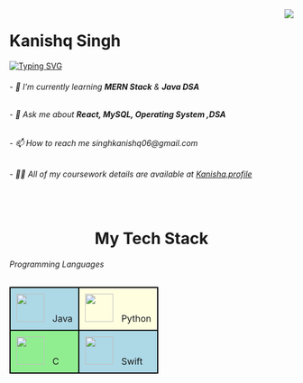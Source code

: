 <img align="right" src="https://visitor-badge.laobi.icu/badge?page_id=KanishqSingh.KanishqSingh" />

 <h1 >Kanishq Singh</h1>
    
   

<a href="https://git.io/typing-svg"><img src="https://readme-typing-svg.demolab.com?font=Fira+Code&pause=500&multiline=true&width=435&lines=Hello+Fellas!+Welcome+to+My+Profile" alt="Typing SVG" /></a>


<h6>- 🌱 I’m currently learning <b>MERN Stack</b> & <b>Java DSA</b></h6>
<h6>- 💬 Ask me about <b>React, MySQL, Operating System ,DSA</b></h6>
<h6>- 📫 How to reach me singhkanishq06@gmail.com</h6>
<h6>- 👨‍💻 All of my coursework details are available at <a href="https://kanishq-portfolio.vercel.app"
>Kanishq.profile</a></h6>

<br/>
<h1 style="text-align: center;">My Tech Stack</h1>
<h6>Programming Languages </h6>
    <table style="border-collapse: collapse; width: 100%;">
        <tr>
            <td style="border: 2px solid black; padding: 10px; text-align: left; vertical-align: middle; background-color: lightblue;">
                <img src="https://upload.wikimedia.org/wikipedia/commons/6/61/Java_logo_icon.png" style="width: 50px; height: 50px; margin-right: 10px;">
                Java
            </td>
            <td style="border: 2px solid black; padding: 10px; text-align: left; vertical-align: middle; background-color: lightyellow;">
                <img src="https://upload.wikimedia.org/wikipedia/commons/1/1b/Python-logo-notext.svg" style="width: 50px; height: 50px; margin-right: 10px;">
                Python
            </td>
        </tr>
        <tr>
            <td style="border: 2px solid black; padding: 10px; text-align: left; vertical-align: middle; background-color: lightgreen;">
                <img src="https://upload.wikimedia.org/wikipedia/commons/a/a7/C_Logo.png" style="width: 50px; height: 50px; margin-right: 10px;">
                C
            </td>
            <td style="border: 2px solid black; padding: 10px; text-align: left; vertical-align: middle; background-color: lightblue;">
                <img src="https://upload.wikimedia.org/wikipedia/commons/9/9b/Swift-logo.svg" style="width: 50px; height: 50px; margin-right: 10px;">
                Swift
            </td>
        </tr>
    </table>

